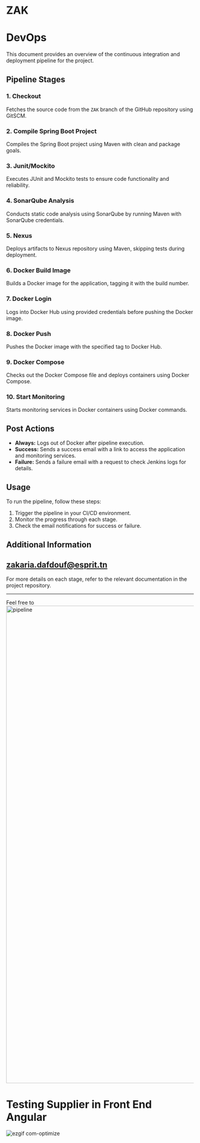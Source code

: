 # ZAK
# DevOps
This document provides an overview of the continuous integration and deployment pipeline for the project.

## Pipeline Stages

### 1. Checkout

Fetches the source code from the `ZAK` branch of the GitHub repository using GitSCM.

### 2. Compile Spring Boot Project

Compiles the Spring Boot project using Maven with clean and package goals.

### 3. Junit/Mockito

Executes JUnit and Mockito tests to ensure code functionality and reliability.

### 4. SonarQube Analysis

Conducts static code analysis using SonarQube by running Maven with SonarQube credentials.

### 5. Nexus

Deploys artifacts to Nexus repository using Maven, skipping tests during deployment.

### 6. Docker Build Image

Builds a Docker image for the application, tagging it with the build number.

### 7. Docker Login

Logs into Docker Hub using provided credentials before pushing the Docker image.

### 8. Docker Push

Pushes the Docker image with the specified tag to Docker Hub.

### 9. Docker Compose

Checks out the Docker Compose file and deploys containers using Docker Compose.

### 10. Start Monitoring

Starts monitoring services in Docker containers using Docker commands.

## Post Actions

- **Always:** Logs out of Docker after pipeline execution.
- **Success:** Sends a success email with a link to access the application and monitoring services.
- **Failure:** Sends a failure email with a request to check Jenkins logs for details.

## Usage

To run the pipeline, follow these steps:

1. Trigger the pipeline in your CI/CD environment.
2. Monitor the progress through each stage.
3. Check the email notifications for success or failure.

## Additional Information
## zakaria.dafdouf@esprit.tn
For more details on each stage, refer to the relevant documentation in the project repository.

---

Feel free to <img width="1280" alt="pipeline" src="https://github.com/zakdaff/DevOps/assets/74161244/38c5ea37-f706-4344-96c1-8ee51a7c6390">
# Testing Supplier in Front End Angular

![ezgif com-optimize](https://github.com/zakdaff/DevOps/assets/74161244/584fbb67-5d4e-4b7c-a2e2-e98add9f8ed0)

